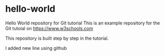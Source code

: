 # hello-world
Hello World repository for Git tutorial
This is an example repository for the Git tutoial on https://www.w3schools.com

This repository is built step by step in the tutorial.

I added new line using github
